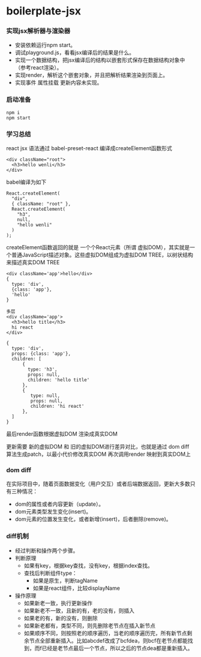 # boilerplate-jsx

### 实现jsx解析器与渲染器
- 安装依赖运行npm start。
- 调试playground.js，看看jsx编译后的结果是什么。
- 实现一个数据结构，把jsx编译后的结构以嵌套形式保存在数据结构对象中（参考react渲染）。
- 实现render，解析这个嵌套对象，并且把解析结果渲染到页面上。
- 实现事件 属性挂载
更新内容未实现。

### 启动准备

```
npm i
npm start
```

### 学习总结
react jsx 语法通过 babel-preset-react 编译成createElement函数形式

```
<div className="root">
  <h3>hello wenli</h3>
</div>
```

babel编译为如下

```
React.createElement(
  "div",
  { className: "root" },
  React.createElement(
    "h3",
    null,
    "hello wenli"
  )
);
```

createElement函数返回的就是 一个个React元素（所谓 虚拟DOM），其实就是一个普通JavaScript描述对象。这些虚拟DOM组成为虚拟DOM TREE，以树状结构来描述真实DOM TREE

```
<div className='app'>hello</div>
{
  type: 'div',
  {class: 'app'},
  'hello'
}

多层
<div className='app'>
  <h3>hello title</h3>
  hi react
</div>

{
  type: 'div',
  props: {class: 'app'},
  children: [
      {
        type: 'h3',
        props: null,
        children: 'hello title'
      },
      {
         type: null,
         props: null,
         children: 'hi react'
      },
  ]
}
```

最后render函数根据虚拟DOM 渲染成真实DOM

更新需要 新的虚拟DOM 和 旧的虚拟DOM进行差异对比，也就是通过 dom diff 算法生成patch，以最小代价修改真实DOM 再次调用render 映射到真实DOM上

### dom diff
在实际项目中，随着页面数据变化（用户交互）或者后端数据返回，更新大多数只有三种情况：
- dom的属性或者内容更新（update）。
- dom元素类型发生变化(insert)。
- dom元素的位置发生变化，或者新增(insert)，后者删除(remove)。

### diff机制
- 经过判断和操作两个步骤。
- 判断原理
  - 如果有key，根据key查找，没有key，根据index查找。
  - 查找后判断组件type：
    - 如果是原生，判断tagName
    - 如果是react组件，比较displayName
- 操作原理
  - 如果新老一致，执行更新操作
  - 如果新老不一致，且新的有，老的没有，则插入
  - 如果老的有，新的没有，则删除
  - 如果新老都有，类型不同，则先删除老节点在插入新节点
  - 如果顺序不同，则按照老的顺序遍历，当老的顺序遍历完，所有新节点剩余节点全部重新插入。比如abcdef改成了bcfdea，则bcf在老节点都能找到，而f已经是老节点最后一个节点，所以之后的节点dea都是重新插入。
